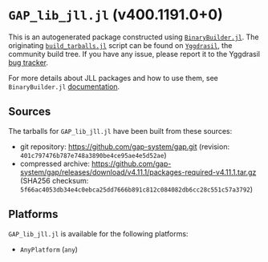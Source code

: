 # `GAP_lib_jll.jl` (v400.1191.0+0)

This is an autogenerated package constructed using [`BinaryBuilder.jl`](https://github.com/JuliaPackaging/BinaryBuilder.jl). The originating [`build_tarballs.jl`](https://github.com/JuliaPackaging/Yggdrasil/blob/6cd9212d9d96ae034920488462da54c2799d598b/G/GAP_lib/build_tarballs.jl) script can be found on [`Yggdrasil`](https://github.com/JuliaPackaging/Yggdrasil/), the community build tree.  If you have any issue, please report it to the Yggdrasil [bug tracker](https://github.com/JuliaPackaging/Yggdrasil/issues).

For more details about JLL packages and how to use them, see `BinaryBuilder.jl` [documentation](https://juliapackaging.github.io/BinaryBuilder.jl/dev/jll/).

## Sources

The tarballs for `GAP_lib_jll.jl` have been built from these sources:

* git repository: https://github.com/gap-system/gap.git (revision: `401c797476b787e748a3890be4ce95ae4e5d52ae`)
* compressed archive: https://github.com/gap-system/gap/releases/download/v4.11.1/packages-required-v4.11.1.tar.gz (SHA256 checksum: `5f66ac4053db34e4c0ebca25dd7666b891c812c084082db6cc28c551c57a3792`)

## Platforms

`GAP_lib_jll.jl` is available for the following platforms:

* `AnyPlatform` (`any`)
